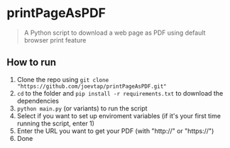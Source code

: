 # printPageAsPDF

> A Python script to download a web page as PDF using default browser print feature

## How to run

1. Clone the repo using `git clone "https://github.com/joevtap/printPageAsPDF.git"`
2. `cd` to the folder and `pip install -r requirements.txt` to download the dependencies
3. `python main.py` (or variants) to run the script
4. Select if you want to set up enviroment variables (if it's your first time running the script, enter 1)
5. Enter the URL you want to get your PDF (with "http://" or "https://")
6. Done
